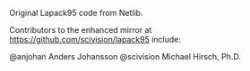 Original Lapack95 code from Netlib.

Contributors to the enhanced mirror at https://github.com/scivision/lapack95 include:

@anjohan       Anders Johansson
@scivision     Michael Hirsch, Ph.D.


